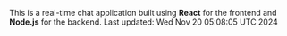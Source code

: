 This is a real-time chat application built using **React** for the frontend and **Node.js** for the backend.
Last updated: Wed Nov 20 05:08:05 UTC 2024
